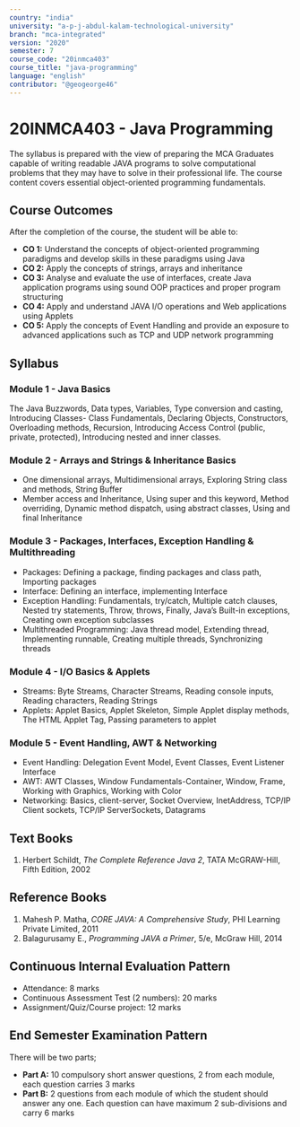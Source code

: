 ```yaml
---
country: "india"
university: "a-p-j-abdul-kalam-technological-university"
branch: "mca-integrated"
version: "2020"
semester: 7
course_code: "20inmca403"
course_title: "java-programming"
language: "english"
contributor: "@geogeorge46"
---
```

# 20INMCA403 - Java Programming

The syllabus is prepared with the view of preparing the MCA Graduates capable of writing readable JAVA programs to solve computational problems that they may have to solve in their professional life. The course content covers essential object-oriented programming fundamentals.

## Course Outcomes
After the completion of the course, the student will be able to:
- **CO 1:** Understand the concepts of object-oriented programming paradigms and develop skills in these paradigms using Java  
- **CO 2:** Apply the concepts of strings, arrays and inheritance  
- **CO 3:** Analyse and evaluate the use of interfaces, create Java application programs using sound OOP practices and proper program structuring  
- **CO 4:** Apply and understand JAVA I/O operations and Web applications using Applets  
- **CO 5:** Apply the concepts of Event Handling and provide an exposure to advanced applications such as TCP and UDP network programming  

## Syllabus

### Module 1 - Java Basics
The Java Buzzwords, Data types, Variables, Type conversion and casting, Introducing Classes- Class Fundamentals, Declaring Objects, Constructors, Overloading methods, Recursion, Introducing Access Control (public, private, protected), Introducing nested and inner classes.

### Module 2 - Arrays and Strings & Inheritance Basics
- One dimensional arrays, Multidimensional arrays, Exploring String class and methods, String Buffer  
- Member access and Inheritance, Using super and this keyword, Method overriding, Dynamic method dispatch, using abstract classes, Using and final Inheritance  

### Module 3 - Packages, Interfaces, Exception Handling & Multithreading
- Packages: Defining a package, finding packages and class path, Importing packages  
- Interface: Defining an interface, implementing Interface  
- Exception Handling: Fundamentals, try/catch, Multiple catch clauses, Nested try statements, Throw, throws, Finally, Java’s Built-in exceptions, Creating own exception subclasses  
- Multithreaded Programming: Java thread model, Extending thread, Implementing runnable, Creating multiple threads, Synchronizing threads  

### Module 4 - I/O Basics & Applets
- Streams: Byte Streams, Character Streams, Reading console inputs, Reading characters, Reading Strings  
- Applets: Applet Basics, Applet Skeleton, Simple Applet display methods, The HTML Applet Tag, Passing parameters to applet  

### Module 5 - Event Handling, AWT & Networking
- Event Handling: Delegation Event Model, Event Classes, Event Listener Interface  
- AWT: AWT Classes, Window Fundamentals-Container, Window, Frame, Working with Graphics, Working with Color  
- Networking: Basics, client-server, Socket Overview, InetAddress, TCP/IP Client sockets, TCP/IP ServerSockets, Datagrams  

## Text Books
1. Herbert Schildt, *The Complete Reference Java 2*, TATA McGRAW-Hill, Fifth Edition, 2002  

## Reference Books
1. Mahesh P. Matha, *CORE JAVA: A Comprehensive Study*, PHI Learning Private Limited, 2011  
2. Balagurusamy E., *Programming JAVA a Primer*, 5/e, McGraw Hill, 2014  

## Continuous Internal Evaluation Pattern
- Attendance: 8 marks  
- Continuous Assessment Test (2 numbers): 20 marks  
- Assignment/Quiz/Course project: 12 marks  

## End Semester Examination Pattern
There will be two parts;  
- **Part A:** 10 compulsory short answer questions, 2 from each module, each question carries 3 marks  
- **Part B:** 2 questions from each module of which the student should answer any one. Each question can have maximum 2 sub-divisions and carry 6 marks  
